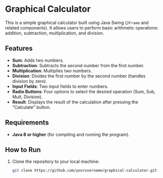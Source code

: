 # Graphical Calculator

This is a simple graphical calculator built using Java Swing (`JFrame` and related components). It allows users to perform basic arithmetic operations: addition, subtraction, multiplication, and division.

## Features
- **Sum**: Adds two numbers.
- **Subtraction**: Subtracts the second number from the first number.
- **Multiplication**: Multiplies two numbers.
- **Division**: Divides the first number by the second number (handles division by zero).
- **Input Fields**: Two input fields to enter numbers.
- **Radio Buttons**: Four options to select the desired operation (Sum, Sub, Mult, Division).
- **Result**: Displays the result of the calculation after pressing the "Calculate" button.

## Requirements
- **Java 8 or higher** (for compiling and running the program).

## How to Run
1. Clone the repository to your local machine:
   ```bash
   git clone https://github.com/yourusername/graphical-calculator.git
